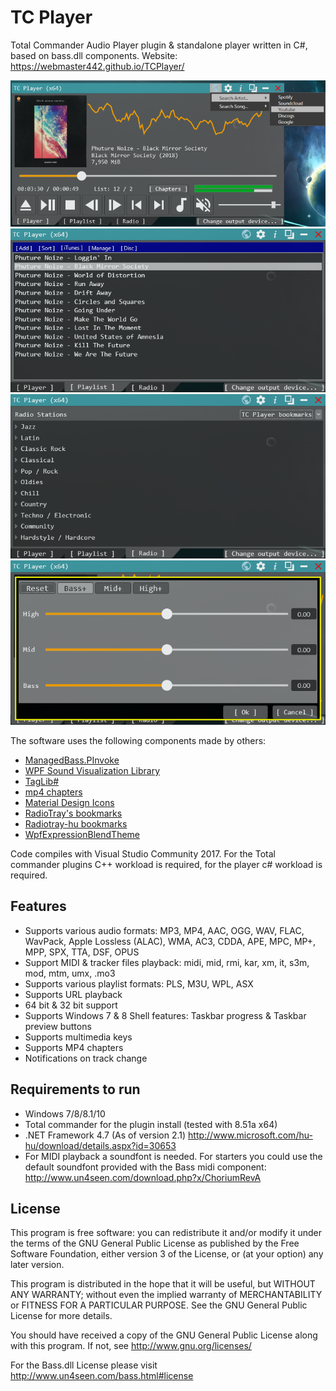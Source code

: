 # TC Player

Total Commander Audio Player plugin & standalone player written in C#, based on bass.dll components.
Website: https://webmaster442.github.io/TCPlayer/

![alt text](readme/shot01.png "TC Player")
![alt text](readme/shot02.png "TC Player")
![alt text](readme/shot03.png "TC Player")
![alt text](readme/shot04.png "TC Player")

The software uses the following components made by others:

* [ManagedBass.PInvoke](https://github.com/ManagedBass/ManagedBass.PInvoke)
* [WPF Sound Visualization Library](http://wpfsvl.codeplex.com/)
* [TagLib#](https://github.com/mono/taglib-sharp)
* [mp4 chapters](https://mp4chap.codeplex.com/)
* [Material Design Icons](https://materialdesignicons.com/)
* [RadioTray's bookmarks](http://radiotray.sourceforge.net/)
* [Radiotray-hu bookmarks](https://github.com/gyarakilaszlo/Radiotray-hu)
* [WpfExpressionBlendTheme](https://github.com/DanPristupov/WpfExpressionBlendTheme)

Code compiles with Visual Studio Community 2017. For the Total commander plugins C++ workload is required, for the player c# workload is required.

## Features

* Supports various audio formats: MP3, MP4, AAC, OGG, WAV, FLAC, WavPack, Apple Lossless (ALAC), WMA, AC3, CDDA, APE, MPC, MP+, MPP, SPX, TTA, DSF, OPUS
* Support MIDI & tracker files playback: midi, mid, rmi, kar, xm, it, s3m, mod, mtm, umx, .mo3
* Supports various playlist formats: PLS, M3U, WPL, ASX
* Supports URL playback
* 64 bit & 32 bit support
* Supports Windows 7 & 8 Shell features: Taskbar progress & Taskbar preview buttons
* Supports multimedia keys
* Supports MP4 chapters
* Notifications on track change


## Requirements to run
 - Windows 7/8/8.1/10
 - Total commander for the plugin install (tested with 8.51a x64)
 - .NET Framework 4.7 (As of version 2.1)
   http://www.microsoft.com/hu-hu/download/details.aspx?id=30653
 - For MIDI playback a soundfont is needed. For starters you could use the default soundfont provided with the Bass midi component: http://www.un4seen.com/download.php?x/ChoriumRevA

   
## License

This program is free software: you can redistribute it and/or modify it under the terms of the GNU General Public License as published by the Free Software Foundation, either version 3 of the License, or (at your option) any later version.

This program is distributed in the hope that it will be useful, but WITHOUT ANY WARRANTY; without even the implied warranty of MERCHANTABILITY or FITNESS FOR A PARTICULAR PURPOSE.  See the GNU General Public License for more details.

You should have received a copy of the GNU General Public License along with this program.  If not, see http://www.gnu.org/licenses/

For the Bass.dll License please visit http://www.un4seen.com/bass.html#license